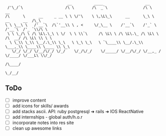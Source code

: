~~~
                            __          ____                   __
 /'\_/`\                   /\ \        /\  _`\                /\ \                    __    
/\      \      __     _ __ \ \ \/'\    \ \,\L\_\      __      \_\ \      __      __  /\_\   
\ \ \__\ \   /'__`\  /\`'__\\ \ , <     \/_\__ \    /'__`\    /'_` \   /'__`\  /'_ `\\/\ \  
 \ \ \_/\ \ /\ \L\.\_\ \ \/  \ \ \\`\     /\ \L\ \ /\ \L\.\_ /\ \L\ \ /\  __/ /\ \L\ \\ \ \
  \ \_\\ \_\\ \__/.\_\\ \_\   \ \_\ \_\   \ `\____\\ \__/.\_\\ \___,_\\ \____\\ \____ \\ \_\
   \/_/ \/_/ \/__/\/_/ \/_/    \/_/\/_/    \/_____/ \/__/\/_/ \/__,_ / \/____/ \/___L\ \\/_/
                                                                                  /\____/
                                                                                  \_/__/
~~~

<!-- ~~~
 \   |             |       __|             |              _)
 |\/ |   _` |   _| | /   \__ \   _` |   _` |   -_)   _` |  |
_|  _| \__,_| _|  _\_\   ____/ \__,_| \__,_| \___| \__, | _|
                                                 ____/
~~~ -->


## ToDo
- [ ] improve content
- [ ] add icons for skills/ awards
- [ ] add stacks ascii. API: ruby postgresql ➜ rails ➜ IOS ReactNative
- [ ] add internships - global auth/h.o.r
- [ ] incorporate notes into res site
- [ ] clean up awesome links
